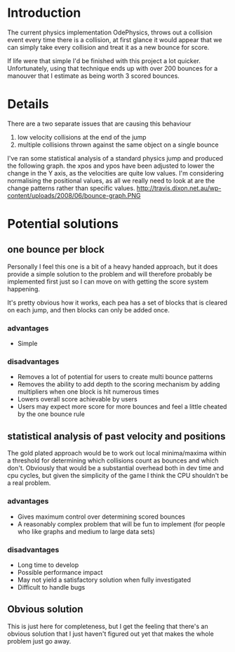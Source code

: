 # Introduction #

The current physics implementation OdePhysics, throws out a collision event every time there is a collision, at first glance it would appear that we can simply take every collision and treat it as a new bounce for score.

If life were that simple I'd be finished with this project a lot quicker.  Unfortunately, using that technique ends up with over 200 bounces for a manouver that I estimate as being worth 3 scored bounces.

# Details #

There are a two separate issues that are causing this behaviour
  1. low velocity collisions at the end of the jump
  1. multiple collisions thrown against the same object on a single bounce


I've ran some statistical analysis of a standard physics jump and produced the following graph.
the xpos and ypos have been adjusted to lower the change in the Y axis, as the velocities are quite low values.
I'm considering normalising the positional values, as all we really need to look at are the change patterns rather than specific values.
http://travis.dixon.net.au/wp-content/uploads/2008/06/bounce-graph.PNG

# Potential solutions #

## one bounce per block ##
Personally I feel this one is a bit of a heavy handed approach, but it does provide a simple solution to the problem and will therefore probably be implemented first just so I can move on with getting the score system happening.

It's pretty obvious how it works, each pea has a set of blocks that is cleared on each jump, and then blocks can only be added once.

### advantages ###
  * Simple
### disadvantages ###
  * Removes a lot of potential for users to create multi bounce patterns
  * Removes the ability to add depth to the scoring mechanism by adding multipliers when one block is hit numerous times
  * Lowers overall score achievable by users
  * Users may expect more score for more bounces and feel a little cheated by the one bounce rule

## statistical analysis of past velocity and positions ##
The gold plated approach would be to work out local minima/maxima within a threshold for determining which collisions count as bounces and which don't.
Obviously that would be a substantial overhead both in dev time and cpu cycles, but given the simplicity of the game I think the CPU shouldn't be a real problem.

### advantages ###
  * Gives maximum control over determining scored bounces
  * A reasonably complex problem that will be fun to implement (for people who like graphs and medium to large data sets)

### disadvantages ###
  * Long time to develop
  * Possible performance impact
  * May not yield a satisfactory solution when fully investigated
  * Difficult to handle bugs

## Obvious solution ##
This is just here for completeness, but I get the feeling that there's an obvious solution that I just haven't figured out yet that makes the whole problem just go away.